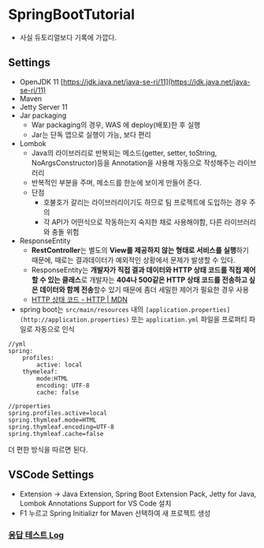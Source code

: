 # SpringBootTutorial
- 사실 듀토리얼보다 기록에 가깝다.

## Settings

- OpenJDK 11 [https://jdk.java.net/java-se-ri/11](https://jdk.java.net/java-se-ri/11)
- Maven
- Jetty Server 11
- Jar packaging
	- War packaging의 경우, WAS 에 deploy(배포)한 후 실행
	- Jar는 단독 앱으로 실행이 가능, 보다 편리
- Lombok
	- Java의 라이브러리로 반복되는 메소드(getter, setter, toString, NoArgsConstructor)등을 Annotation을 사용해 자동으로 작성해주는 라이브러리
	- 반복적인 부분을 주며, 메소드를 한눈에 보이게 만들어 준다.
	- 단점
		- 호불호가 갈리는 라이브러리이기도 하므로 팀 프로젝트에 도입하는 경우 주의
		- 각 API가 어떤식으로 작동하는지 숙지한 채로 사용해야함, 다른 라이브러리와 충돌 위험
- ResponseEntity
	- **RestController**는 별도의 **View를 제공하지 않는 형태로 서비스를 실행**하기 때문에, 때로는 결과데이터가 예외적인 상황에서 문제가 발생할 수 있다.
	- ResponseEntity는 **개발자가 직접 결과 데이터와 HTTP 상태 코드를 직접 제어할 수 있는 클래스**로 개발자는 **404나 500같은 HTTP 상태 코드를 전송하고 싶은 데이터와 함께 전송**할수 있기 때문에 좀더 세밀한 제어가 필요한 경우 사용
	- [HTTP 상태 코드 - HTTP | MDN](https://developer.mozilla.org/ko/docs/Web/HTTP/Status)
- spring boot는 `src/main/resources` 내의 `[application.properties](http://application.properties)` 또는 `application.yml` 파일을 프로퍼티 파일로 자동으로 인식
``` 
//yml
spring:
	profiles:
		active: local
	thymeleaf:
		mode:HTML
		encoding: UTF-8
		cache: false
```
```
//properties
spring.profiles.active=local
spring.thymleaf.mode=HTML
spring.thymleaf.encoding=UTF-8
spring.thymleaf.cache=false
```
더 편한 방식을 따르면 된다.

## VSCode Settings

- Extension → Java Extension, Spring Boot Extension Pack, Jetty for Java, Lombok Annotations Support for VS Code 설치
- F1 누르고 Spring Initializr for Maven 선택하여 새 프로젝트 생성



### [응답 테스트 Log](./tree/master/log)
